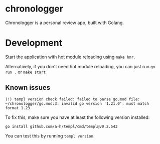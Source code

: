 # chronologger

Chronologger is a personal review app, built with Golang.

# Development

Start the application with hot module reloading using `make hmr`.

Alternatively, if you don't need hot module reloading, you can just run `go run .` or `make start`

## Known issues

```
(!) templ version check failed: failed to parse go.mod file: ~/chronologger/go.mod:3: invalid go version '1.21.0': must match format 1.23
```
To fix this, make sure you have at least the following version installed:
```
go install github.com/a-h/templ/cmd/templ@v0.2.543
```
You can test this by running `templ version`.

